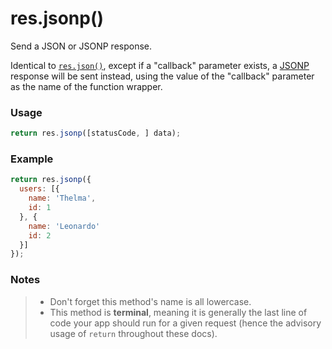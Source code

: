 # res.jsonp()

Send a JSON or JSONP response.

Identical to [`res.json()`](), except if a "callback" parameter exists, a [JSONP]() response will be sent instead, using the value of the "callback" parameter as the name of the function wrapper.

### Usage
```js
return res.jsonp([statusCode, ] data);
```

### Example

```js
return res.jsonp({
  users: [{
    name: 'Thelma',
    id: 1
  }, {
    name: 'Leonardo'
    id: 2
  }]
});
```

<!--

Need to make this better:

By default the JSONP callback name is simply callback, however you may alter this with the jsonp callback name setting. The following are some examples of JSONP responses using the same code:

```javascript
// ?callback=foo
res.jsonp({ user: 'tobi' })
// foo({ "user": "tobi" })

app.set('jsonp callback name', 'cb');

// ?cb=foo
res.jsonp(500, { error: 'message' })
// foo({ "error": "message" })
```
-->

### Notes
> + Don't forget this method's name is all lowercase.
> + This method is **terminal**, meaning it is generally the last line of code your app should run for a given request (hence the advisory usage of `return` throughout these docs).






